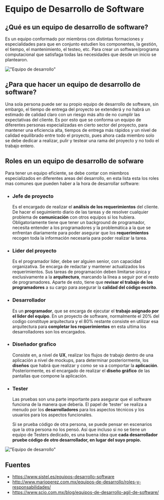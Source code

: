 # Equipo de Desarrollo de Software

## ¿Qué es un equipo de desarrollo de software?

Es un equipo conformado por miembros con distintas formaciones y especialidades para que en conjunto estudien los componentes, la gestión, el tiempo, el mantenimiento, el testeo, etc. Para crear un software/programa computacional que satisfaga todas las necesidades que desde un inicio se plantearon.

!["Equipo de desarrollo"](/archivos/actividad2/equipoDesarrollo.jpg)

## ¿Para que hacer un equipo de desarrollo de software?

Una sola persona puede ser su propio equipo de desarrollo de software, sin embargo, el tiempo de entrega del proyecto se extenderá y no habrá un estimado de calidad claro con un riesgo más alto de no cumplir las expectativas del cliente.
Es por esto que se conforma un equipo de diferentes personas especializadas en cierto sector del proyecto, para mantener una eficiencia alta, tiempos de entrega más rápidos y un nivel de calidad equilibrado entre todo el proyecto, pues ahora cada miembro solo se debe dedicar a realizar, pulir y testear una rama del proyecto y no todo el trabajo entero.

## Roles en un equipo de desarrollo de sofware

Para tener un equipo eficiente, se debe contar con miembros especializados en diferentes areas del desarrollo, en esta lista esta los roles mas comunes que pueden haber a la hora de desarrollar software:

- ### <spam class="exited">Jefe de proyecto</spam>

    Es el encargado de realizar el **análisis de los requerimientos** del cliente. De hacer el seguimiento diario de las tareas y de resolver cualquier problema de **comunicación** con otros equipos si los hubiera. Obligatoriamente tiene que tener un background de programador, necesita entender a los programadores y la problemática a la que se enfrentan diariamente para poder asegurar que los **requerimientos** recogen toda la información necesaria para poder realizar la tarea.

- ### <spam class="exited">Lider del proyecto</spam>

    Es el programador líder, debe ser alguien senior, con capacidad organizativa. Se encarga de redactar y mantener actualizados los requerimientos. Sus tareas de programación deben limitarse única y exclusivamente a la **arquitectura**, marcando la línea a seguir por el resto de programadores. Aparte de esto, tiene que **revisar el trabajo de los programadores** a su cargo para asegurar la **calidad del código escrito**.

- ### <spam class="exited">Desarrollador</spam>

    Es un **programador**, que se encarga de ejecutar el **trabajo asignado por el lider del equipo**. En un proyecto de software, normalmente el 20% del codigo constituye arquitectura y el 80% restante consiste en utilizar esa arquitectura para **completar los requerimientos** en esta ultima los desarrolladores son los encargados.

- ### <spam class="exited">Diseñador grafico</spam>

    Consiste en, a nivel de **UX**, realizar los flujos de trabajo dentro de una aplicación a nivel de mockups, para determinar posteriormente, los **diseños** que habrá que realizar y como se va a comportar la **aplicación**. Posteriormente, es el encargado de realizar el **diseño gráfico** de las pantallas que compone la aplicación.

- ### <spam class="exited">Tester</spam>

    Las pruebas son una parte importante para asegurar que el software funciona de la manera que debería. El papel de ‘tester’ se realiza a menudo por los **desarrolladores** para los aspectos técnicos y los usuarios para los aspectos funcionales.

    Si se prueba código de otra persona, se puede pensar en escenarios que la otra persona no los pensó. Así que incluso si no se tiene un equipo de Testers dedicado, es una buena idea que **cada desarrollador pruebe código de otro desarrollador, en lugar del suyo propio.**

!["Equipo de desarrollo"](/archivos/actividad2/equipoDesarrollo2.png)

## Fuentes

- https://www.sistel.es/equipos-desarrollo-software
- http://www.marioperez.com.mx/equipos-de-desarrollo/roles-y-responsabilidades/
- https://www.scio.com.mx/blog/equipos-de-desarrollo-agil-de-software/